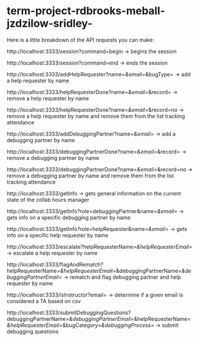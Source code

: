 # term-project-rdbrooks-meball-jzdzilow-sridley-

Here is a little breakdown of the API requests you can make:

http://localhost:3333/session?command=begin → begins the session

http://localhost:3333/session?command=end → ends the session

http://localhost:3333/addHelpRequester?name=_&email=_&bugType= → add a help requester by name

http://localhost:3333/helpRequesterDone?name=_&email=_&record= → remove a help requester by name

http://localhost:3333/helpRequesterDone?name=_&email=_&record=no → remove a help requester by name and remove them from the list tracking attendance

http://localhost:3333/addDebuggingPartner?name=_&email=_ → add a debugging partner by name

http://localhost:3333/debuggingPartnerDone?name=_&email=_&record= → remove a debugging partner by name

http://localhost:3333/debuggingPartnerDone?name=_&email=_&record=no → remove a debugging partner by name and remove them from the list tracking attendance

http://localhost:3333/getInfo → gets general information on the current state of the collab hours manager

http://localhost:3333/getInfo?role=debuggingPartner&name=_&email=_ → gets info on a specific debugging partner by name

http://localhost:3333/getInfo?role=helpRequester&name=_&email=_ → gets info on a specific help requester by name

http://localhost:3333/escalate?helpRequesterName=_&helpRequesterEmail=_ → escalate a help requester by name

http://localhost:3333/flagAndRematch?helpRequesterName=_&helpRequesterEmail=_&debuggingPartnerName=_&debuggingPartnerEmail=_ → rematch and flag debugging partner and help requester by name

http://localhost:3333/isInstructor?email= → determine if a given email is considered a TA based on csv

http://localhost:3333/submitDebuggingQuestions?debuggingPartnerName=_&debuggingPartnerEmail=_&helpRequesterName=_&helpRequesterEmail=_&bugCategory=_&debuggingProcess=_ → submit debugging questions
